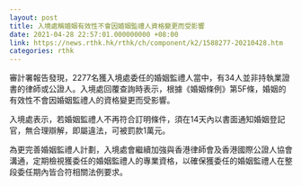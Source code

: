 ```yaml
---
layout: post
title: 入境處稱婚姻有效性不會因婚姻監禮人資格變更而受影響
date: 2021-04-28 22:57:01.000000000 +08:00
link: https://news.rthk.hk/rthk/ch/component/k2/1588277-20210428.htm
categories: rthk
---
```


審計署報告發現，2277名獲入境處委任的婚姻監禮人當中，有34人並非持執業證書的律師或公證人。入境處回覆查詢時表示，根據《婚姻條例》第5F條，婚姻的有效性不會因婚姻監禮人的資格變更而受影響。

入境處表示，若婚姻監禮人不再符合訂明條件，須在14天內以書面通知婚姻登記官，無合理辯解，即屬違法，可被罰款1萬元。

為更完善婚姻監禮人計劃，入境處會繼續加強與香港律師會及香港國際公證人協會溝通，定期檢視獲委任的婚姻監禮人的專業資格，以確保獲委任的婚姻監禮人在整段委任期內皆合符相關法例要求。
